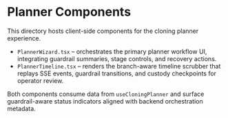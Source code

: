 # Planner Components

This directory hosts client-side components for the cloning planner experience.

- `PlannerWizard.tsx` – orchestrates the primary planner workflow UI, integrating guardrail summaries, stage controls, and recovery actions.
- `PlannerTimeline.tsx` – renders the branch-aware timeline scrubber that replays SSE events, guardrail transitions, and custody checkpoints for operator review.

Both components consume data from `useCloningPlanner` and surface guardrail-aware status indicators aligned with backend orchestration metadata.

